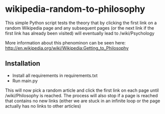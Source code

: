 wikipedia-random-to-philosophy
==============================

This simple Python script tests the theory that by clicking the first link on a random Wikipedia page and any subsequent pages (or the next link if the first link has already been visited) will eventually lead to /wiki/Psychology

More information about this phenominon can be seen here: http://en.wikipedia.org/wiki/Wikipedia:Getting_to_Philosophy

Installation
------------
* Install all requirements in requirements.txt
* Run main.py

This will now pick a random article and click the first link on each page until /wiki/Philosophy is
reached.  The process will also stop if a page is reached that contains no new links (either we are
stuck in an infinite loop or the page actually has no links to other articles)